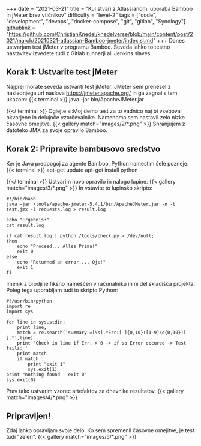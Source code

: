 +++
date = "2021-03-21"
title = "Kul stvari z Atlassianom: uporaba Bamboo in jMeter brez vtičnikov"
difficulty = "level-2"
tags = ["code", "development", "devops", "docker-compose", "git", "gitlab", "Synology"]
githublink = "https://github.com/ChristianKnedel/knedelverse/blob/main/content/post/2021/march/20210321-atlassian-Bamboo-jmeter/index.sl.md"
+++
Danes ustvarjam test jMeter v programu Bamboo. Seveda lahko to testno nastavitev izvedete tudi z Gitlab runnerji ali Jenkins slaves.
## Korak 1: Ustvarite test jMeter
Najprej morate seveda ustvariti test jMeter. JMeter sem prenesel z naslednjega url naslova https://jmeter.apache.org/ in ga zagnal s tem ukazom:
{{< terminal >}}
java -jar bin/ApacheJMeter.jar

{{</ terminal >}}
Oglejte si:Moj demo test za to vadnico naj bi vseboval okvarjene in delujoče vzorčevalnike. Namenoma sem nastavil zelo nizke časovne omejitve.
{{< gallery match="images/2/*.png" >}}
Shranjujem z datoteko JMX za svoje opravilo Bamboo.
## Korak 2: Pripravite bambusovo sredstvo
Ker je Java predpogoj za agente Bamboo, Python namestim šele pozneje.
{{< terminal >}}
apt-get update
apt-get install python

{{</ terminal >}}
Ustvarim novo opravilo in nalogo lupine.
{{< gallery match="images/3/*.png" >}}
In vstavite to lupinsko skripto:
```
#!/bin/bash
java -jar /tools/apache-jmeter-5.4.1/bin/ApacheJMeter.jar -n -t test.jmx -l requests.log > result.log

echo "Ergebnis:"
cat result.log

if cat result.log | python /tools/check.py > /dev/null; 
then
    echo "Proceed... Alles Prima!"
    exit 0
else
    echo "Returned an error.... Oje!"
    exit 1
fi

```
Imenik z orodji je fiksno nameščen v računalniku in ni del skladišča projekta. Poleg tega uporabljam tudi to skripto Python:
```
#!/usr/bin/python
import re
import sys
 
for line in sys.stdin:
    print line,
    match = re.search('summary =[\s].*Err:[ ]{0,10}([1-9]\d{0,10})[ ].*',line)
    print 'Check in line if Err: > 0 -> if so Error occured -> Test fails: '
    print match
    if match :
        print "exit 1"
        sys.exit(1)
print "nothing found - exit 0"
sys.exit(0)

```
Prav tako ustvarim vzorec artefaktov za dnevnike rezultatov.
{{< gallery match="images/4/*.png" >}}

## Pripravljen!
Zdaj lahko opravljam svoje delo. Ko sem spremenil časovne omejitve, je test tudi "zelen".
{{< gallery match="images/5/*.png" >}}